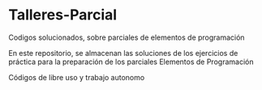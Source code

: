 # Talleres-Parcial
Codigos solucionados, sobre parciales de elementos de programación

En este repositorio, se almacenan las soluciones de los ejercicios de práctica para la preparación de los parciales 
Elementos de Programación

Códigos de libre uso y trabajo autonomo
